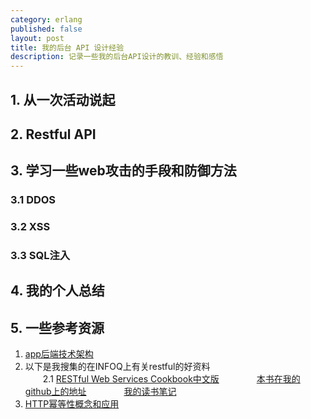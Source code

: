```yaml
---
category: erlang
published: false
layout: post
title: 我的后台 API 设计经验
description: 记录一些我的后台API设计的教训、经验和感悟
---  
```


## 1. 从一次活动说起  

## 2. Restful API  


## 3. 学习一些web攻击的手段和防御方法  

### 3.1 DDOS  

### 3.2 XSS  

### 3.3 SQL注入  

## 4. 我的个人总结  

## 5. 一些参考资源  
>  
1. [app后端技术架构](http://blog.csdn.net/column/details/mobilebackend.html)
2. 以下是我搜集的在INFOQ上有关restful的好资料  
　　2.1 [RESTful Web Services Cookbook中文版](http://www.infoq.com/cn/minibooks/restful-web-services-cookbook-cn)
　　　　[本书在我的github上的地址]()
　　　　[我的读书笔记]()
3.	[HTTP幂等性概念和应用](http://coolshell.cn/articles/4787.html)


